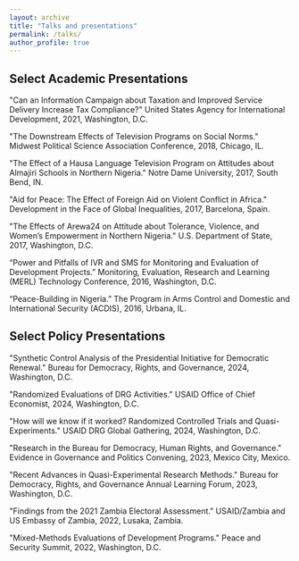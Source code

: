 ```yaml
---
layout: archive
title: "Talks and presentations"
permalink: /talks/
author_profile: true
---
```


## Select Academic Presentations

"Can an Information Campaign about Taxation and Improved Service Delivery Increase Tax Compliance?" United States Agency for International Development, 2021, Washington, D.C. <!--Social and Behavioral Change CoP-->

"The Downstream Effects of Television Programs on Social Norms." Midwest Political Science Association Conference, 2018, Chicago, IL.

"The Effect of a Hausa Language Television Program on Attitudes about Almajiri Schools in Northern Nigeria." Notre Dame University, 2017, South Bend, IN.

"Aid for Peace: The Effect of Foreign Aid on Violent Conflict in Africa." Development in the Face of Global Inequalities, 2017, Barcelona, Spain.
<!--
"Aid for Peace: The Effect of Governance Aid on Political Violence in Africa." International Foundation for Electoral Systems, 2016, Washington, D.C.
-->
"The Effects of Arewa24 on Attitude about Tolerance, Violence, and Women’s Empowerment in Northern Nigeria." U.S. Department of State, 2017, Washington, D.C.

“Power and Pitfalls of IVR and SMS for Monitoring and Evaluation of Development Projects.” Monitoring, Evaluation, Research and Learning (MERL) Technology Conference, 2016, Washington, D.C.

“Peace-Building in Nigeria.” The Program in Arms Control and Domestic and International Security (ACDIS), 2016, Urbana, IL.

<!--
Illinois Center for African Studies 2023 - Decentralization, Service Delivery, and Taxation

Illinois Center for African Studies 2023 - Bridging Research and Policy through Government-Research Collaborations

Illinois Center for African Studies 2019 - Collective Action and Solid Waste Collection in Zomba, Malawi

Illinois 2021 Malawi project (also MPSA 2021?)

Uni of Michigan Sustainable Development Conference: "A Field Experiment to Increase Tax Compliance in Zomba, Malawi"

MPSA – “Engaging Communities for Peace in Nigeria”

Improving Intergroup Relations Amid Group Conflict: An Intergroup Contact Field Experiment in Nigeria (UofI FSA)
Maize and Moo: The Effects of Intergroup Contact in an Active Conflict (UofI FSA)

University of Illinois – Washington University Exchange 2017 – “Aid for Peace: The Effect of Foreign Aid on Violent Conflict in Africa”

University of Illinois Student-Faculty Series 2017 – “Aid for Peace: The Effect of Foreign Aid on Violent Conflict
in Africa”

MPSA 2018 - Can Radio Soap Operas Catalyze Social Change?

MPSA 2016 – “Person-first Political Language and Affective Polarization”

University of Illinois Faculty-Student Series 2016 – “Engaging Communities for Peace in Nigeria”

MPSA 2014 – “Playing to Your Audience: The Medium of Information and Information’s Effectiveness”
-->

## Select Policy Presentations

"Synthetic Control Analysis of the Presidential Initiative for Democratic Renewal." Bureau for Democracy, Rights, and Governance, 2024, Washington, D.C.

"Randomized Evaluations of DRG Activities." USAID Office of Chief Economist, 2024, Washington, D.C.

"How will we know if it worked? Randomized Controlled Trials and Quasi-Experiments." USAID DRG Global Gathering, 2024, Washington, D.C.

"Research in the Bureau for Democracy, Human Rights, and Governance." Evidence in Governance and Politics Convening, 2023, Mexico City, Mexico. 

"Recent Advances in Quasi-Experimental Research Methods." Bureau for Democracy, Rights, and Governance Annual Learning Forum, 2023, Washington, D.C.

"Findings from the 2021 Zambia Electoral Assessment." USAID/Zambia and US Embassy of Zambia, 2022, Lusaka, Zambia.

"Mixed-Methods Evaluations of Development Programs." Peace and Security Summit, 2022, Washington, D.C.

<!--
EGAP 2022: Research in the Center for Democracy, Human Rights, and Governance

Annual Learning Forum 2024 - Did we succeed? All you ever wanted to know but were afraid to ask about developing robust outcome indicators

Presentation to State Dept: "Findings from the Youth Engagement Survey Experiment"

DRG Fundamentals 2021 - What is Democracy

Impact Evaluations (for USAID/Iraq in 2024)

Democracy Data (for USAID/Peru and USAID/Zambia in 2020)

Peace and Security Council - Designing and Evaluating a Social Cohesion Intervention in Mali

Social and Behavioral Change CoP 2022 - "Lessons from Failed Research: How do I fail thee? Let Me Count the Ways"

DRG Spark Talk 2021 - Learning, Evidence, and Analysis Platform

DRG Spark Talk 2021 - Democracy Data Visualizations

DRG Global Gathering 2023 - "Lessons from Social Cohesion Research"

DRG Global Gathering 2021 - "Democracy Delivers: The Tangible Benefits of Democracy"
-->

<!--
## Select Guest Lectures

Conceptualizing and Measuring Human Rights - 

Democracy Data - Yale

Bocconi University - Fieldwork and Field Experiments

## Select Organized Events

EGAP 2023: Policymaker priorities and practitioner updates on important programmatic initiatives

Summit for Democracy Year of Action Panel (2022)

Evidence and Learning Talk Series (20+ events from 2022-2024)
-->


